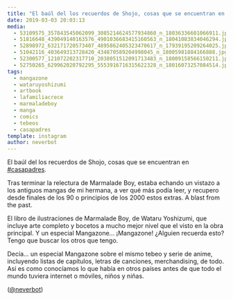 ```yaml
---
title: "El baúl del los recuerdos de Shojo, cosas que se encuentran en #casapadres"
date: 2019-03-03 20:03:13
media: 
  - 53109575_357843545062099_3085214624577934860_n_18036336601066911.jpg
  - 51816648_439049140163576_4901036683415160563_n_18041083834046294.jpg
  - 52898972_632171720573407_4895862405323470617_n_17939195209264025.jpg
  - 51042116_403649313728420_434870589204998045_n_18005981884166888.jpg
  - 52300577_121072202317710_2038051512091713483_n_18009158566150211.jpg
  - 52750265_629962020792295_5553916716315622328_n_18016073257084514.jpg
tags: 
  - mangazone
  - wataruyoshizumi
  - artbook
  - lafamiliacrece
  - marmaladeboy
  - manga
  - comics
  - tebeos
  - casapadres
template: instagram
author: neverbot
---
```


El baúl del los recuerdos de Shojo, cosas que se encuentran en [#casapadres](/tags/casapadres).


Tras terminar la relectura de Marmalade Boy, estaba echando un vistazo a los antiguos mangas de mi hermana, a ver qué más podía leer, y recupero desde finales de los 90 o principios de los 2000 estos extras. A blast from the past.


El libro de ilustraciones de Marmalade Boy, de Wataru Yoshizumi, que incluye arte completo y bocetos a mucho mejor nivel que el visto en la obra principal. Y un especial Mangazone... ¡Mangazone! ¿Alguien recuerda esto? Tengo que buscar los otros que tengo.


Decía... un especial Mangazone sobre el mismo tebeo y serie de anime, incluyendo listas de capítulos, letras de canciones, merchandising, de todo. Así es como conocíamos lo que había en otros países antes de que todo el mundo tuviera internet o móviles, niños y niñas.


([@neverbot](https://instagram.com/neverbot))



